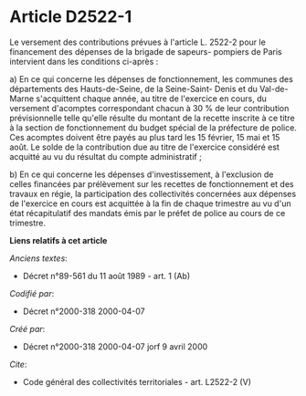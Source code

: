 # Article D2522-1

Le versement des contributions prévues à l'article L. 2522-2 pour le financement des dépenses de la brigade de sapeurs-
pompiers de Paris intervient dans les conditions ci-après : 

a) En ce qui concerne les dépenses de fonctionnement, les communes des départements des Hauts-de-Seine, de la Seine-Saint-
Denis et du Val-de-Marne s'acquittent chaque année, au titre de l'exercice en cours, du versement d'acomptes correspondant
chacun à 30 % de leur contribution prévisionnelle telle qu'elle résulte du montant de la recette inscrite à ce titre à la
section de fonctionnement du budget spécial de la préfecture de police. Ces acomptes doivent être payés au plus tard les 15
février, 15 mai et 15 août. Le solde de la contribution due au titre de l'exercice considéré est acquitté au vu du résultat
du compte administratif ; 

b) En ce qui concerne les dépenses d'investissement, à l'exclusion de celles financées par prélèvement sur les recettes de
fonctionnement et des travaux en régie, la participation des collectivités concernées aux dépenses de l'exercice en cours est
acquittée à la fin de chaque trimestre au vu d'un état récapitulatif des mandats émis par le préfet de police au cours de ce
trimestre.

**Liens relatifs à cet article**

_Anciens textes_:

  - Décret n°89-561 du 11 août 1989 - art. 1 (Ab)

_Codifié par_:

  - Décret n°2000-318 2000-04-07

_Créé par_:

  - Décret n°2000-318 2000-04-07 jorf 9 avril 2000

_Cite_:

  - Code général des collectivités territoriales - art. L2522-2 (V)
